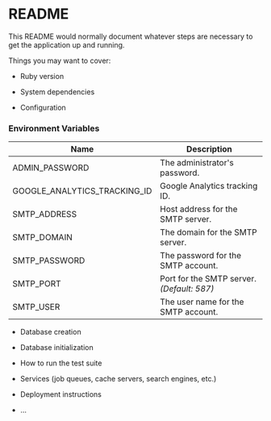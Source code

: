 # README

This README would normally document whatever steps are necessary to get the
application up and running.

Things you may want to cover:

* Ruby version

* System dependencies

* Configuration

### Environment Variables

| Name | Description |
|------|-------------|
| ADMIN_PASSWORD | The administrator's password. |
| GOOGLE_ANALYTICS_TRACKING_ID | Google Analytics tracking ID. |
| SMTP_ADDRESS | Host address for the SMTP server. |
| SMTP_DOMAIN | The domain for the SMTP server. |
| SMTP_PASSWORD | The password for the SMTP account. |
| SMTP_PORT | Port for the SMTP server. *(Default: 587)* |
| SMTP_USER | The user name for the SMTP account. |

* Database creation

* Database initialization

* How to run the test suite

* Services (job queues, cache servers, search engines, etc.)

* Deployment instructions

* ...
